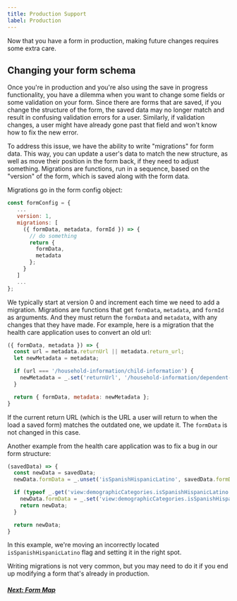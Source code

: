 ```yaml
---
title: Production Support
label: Production
---
```

Now that you have a form in production, making future changes requires some extra care.

## Changing your form schema

Once you're in production and you're also using the save in progress functionality, you have a dilemma when you want to change some fields or some validation on your form. Since there are forms that are saved, if you change the structure of the form, the saved data may no longer match and result in confusing validation errors for a user. Similarly, if validation changes, a user might have already gone past that field and won't know how to fix the new error.

To address this issue, we have the ability to write "migrations" for form data. This way, you can update a user's data to match the new structure, as well as move their position in the form back, if they need to adjust something. Migrations are functions, run in a sequence, based on the "version" of the form, which is saved along with the form data.

Migrations go in the form config object:

```js
const formConfig = {
   ...
   version: 1,
   migrations: [
     ({ formData, metadata, formId }) => {
       // do something
       return {
         formData,
         metadata
       };
     }
   ]
   ...
};
```

We typically start at version 0 and increment each time we need to add a migration. Migrations are functions that get `formData`, `metadata`, and `formId` as arguments. And they must return the `formData` and `metadata`, with any changes that they have made. For example, here is a migration that the health care application uses to convert an old url:

```js
({ formData, metadata }) => {
  const url = metadata.returnUrl || metadata.return_url;
  let newMetadata = metadata;

  if (url === '/household-information/child-information') {
    newMetadata = _.set('returnUrl', '/household-information/dependent-information', metadata);
  }

  return { formData, metadata: newMetadata };
}
```

If the current return URL (which is the URL a user will return to when the load a saved form) matches the outdated one, we update it. The `formData` is not changed in this case.

Another example from the health care application was to fix a bug in our form structure:

```js
(savedData) => {
  const newData = savedData;
  newData.formData = _.unset('isSpanishHispanicLatino', savedData.formData);

  if (typeof _.get('view:demographicCategories.isSpanishHispanicLatino', newData.formData) === 'undefined') {
    newData.formData = _.set('view:demographicCategories.isSpanishHispanicLatino', false, newData.formData);
    return newData;
  }

  return newData;
}
```

In this example, we're moving an incorrectly located `isSpanishHispanicLatino` flag and setting it in the right spot.

Writing migrations is not very common, but you may need to do it if you end up modifying a form that's already in production.

<!-- Next Button -->
<a href='./form-map'><div class="next-button"><h5 class="next-text">Next: Form Map</h5></div></a>

